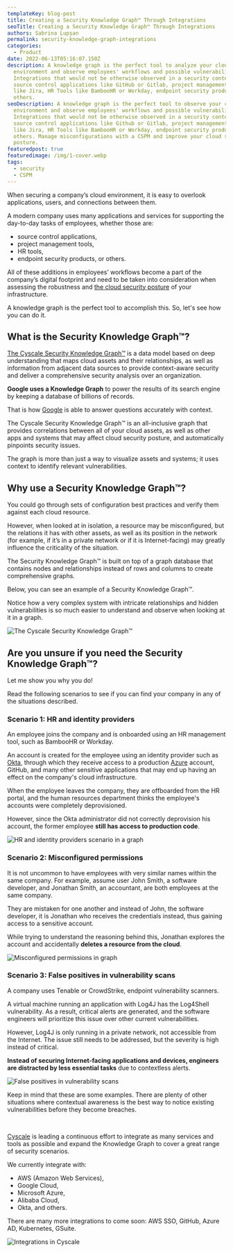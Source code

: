 ```yaml
---
templateKey: blog-post
title: Creating a Security Knowledge Graph™ Through Integrations
seoTitle: Creating a Security Knowledge Graph™ Through Integrations
authors: Sabrina Lupșan
permalink: security-knowledge-graph-integrations
categories:
  - Product
date: 2022-06-13T05:16:07.150Z
description: A knowledge graph is the perfect tool to analyze your cloud
  environment and observe employees' workflows and possible vulnerabilities.
  Integrations that would not be otherwise observed in a security context are
  source control applications like GitHub or Gitlab, project management tools
  like Jira, HR Tools like BambooHR or Workday, endpoint security products, and
  others.
seoDescription: A knowledge graph is the perfect tool to observe your cloud
  environment and observe employees' workflows and possible vulnerabilities.
  Integrations that would not be otherwise observed in a security context are
  source control applications like Github or Gitlab, project management tools
  like Jira, HR Tools like BambooHR or Workday, endpoint security products, and
  others. Manage misconfigurations with a CSPM and improve your cloud security
  posture.
featuredpost: true
featuredimage: /img/1-cover.webp
tags:
  - security
  - CSPM
---
```

<!--StartFragment-->

When securing a company’s cloud environment, it is easy to overlook applications, users, and connections between them. 

A modern company uses many applications and services for supporting the day-to-day tasks of employees, whether those are: 

* source control applications, 
* project management tools, 
* HR tools, 
* endpoint security products, or others. 

All of these additions in employees’ workflows become a part of the company’s digital footprint and need to be taken into consideration when assessing the robustness and [the cloud security posture](https://cyscale.com/blog/improve-cloud-security-posture/) of your infrastructure. 

A knowledge graph is the perfect tool to accomplish this. So, let's see how you can do it.

## What is the Security Knowledge Graph™? 

[The Cyscale Security Knowledge Graph™](https://cyscale.com/products/security-knowledge-graph/) is a data model based on deep understanding that maps cloud assets and their relationships, as well as information from adjacent data sources to provide context-aware security and deliver a comprehensive security analysis over an organization. 

**Google uses a Knowledge Graph** to power the results of its search engine by keeping a database of billions of records. 

That is how [Google](https://support.google.com/knowledgepanel/answer/9787176?hl=en) is able to answer questions accurately with context. 

The Cyscale Security Knowledge Graph™ is an all-inclusive graph that provides correlations between all of your cloud assets, as well as other apps and systems that may affect cloud security posture, and automatically pinpoints security issues.  

The graph is more than just a way to visualize assets and systems; it uses context to identify relevant vulnerabilities. 

## Why use a Security Knowledge Graph™? 

You could go through sets of configuration best practices and verify them against each cloud resource.  

However, when looked at in isolation, a resource may be misconfigured, but the relations it has with other assets, as well as its position in the network (for example, if it’s in a private network or if it is Internet-facing) may greatly influence the criticality of the situation. 

The Security Knowledge Graph™ is built on top of a graph database that contains nodes and relationships instead of rows and columns to create comprehensive graphs. 

Below, you can see an example of a Security Knowledge Graph™.  

Notice how a very complex system with intricate relationships and hidden vulnerabilities is so much easier to understand and observe when looking at it in a graph. 

![The Cyscale Security Knowledge Graph™](/img/2-general.webp#shadow "The Cyscale Security Knowledge Graph™")

## Are you unsure if you need the Security Knowledge Graph™? 

Let me show you why you do!  

Read the following scenarios to see if you can find your company in any of the situations described.  

### Scenario 1: HR and identity providers 

An employee joins the company and is onboarded using an HR management tool, such as BambooHR or Workday. 

An account is created for the employee using an identity provider such as [Okta](https://cyscale.com/blog/iam-okta-security-best-practices/), through which they receive access to a production [Azure](https://cyscale.com/use-cases/azure-cloud-security/) account, GitHub, and many other sensitive applications that may end up having an effect on the company's cloud infrastructure. 

When the employee leaves the company, they are offboarded from the HR portal, and the human resources department thinks the employee's accounts were completely deprovisioned.  

However, since the Okta administrator did not correctly deprovision his account, the former employee **still has access to production code**. 

![HR and identity providers scenario in a graph](/img/3-scenariu-1.webp#shadow "The Cyscale Security Knowledge Graph™")

### Scenario 2: Misconfigured permissions 

It is not uncommon to have employees with very similar names within the same company. For example, assume user John Smith, a software developer, and Jonathan Smith, an accountant, are both employees at the same company. 

They are mistaken for one another and instead of John, the software developer, it is Jonathan who receives the credentials instead, thus gaining access to a sensitive account.  

While trying to understand the reasoning behind this, Jonathan explores the account and accidentally **deletes a resource from the cloud**. 

![Misconfigured permissions in graph](/img/4-scenariu-2.webp#shadow "The Cyscale Security Knowledge Graph™")

### Scenario 3: False positives in vulnerability scans 

A company uses Tenable or CrowdStrike, endpoint vulnerability scanners.  

A virtual machine running an application with Log4J has the Log4Shell vulnerability. As a result, critical alerts are generated, and the software engineers will prioritize this issue over other current vulnerabilities. 

However, Log4J is only running in a private network, not accessible from the Internet. The issue still needs to be addressed, but the severity is high instead of critical. 

**Instead of securing Internet-facing applications and devices, engineers are distracted by less essential tasks** due to contextless alerts. 

![False positives in vulnerability scans](/img/5-scenariu-3.webp#shadow "The Cyscale Security Knowledge Graph™")

Keep in mind that these are some examples. There are plenty of other situations where contextual awareness is the best way to notice existing vulnerabilities before they become breaches. 

  

[Cyscale](https://cyscale.com/) is leading a continuous effort to integrate as many services and tools as possible and expand the Knowledge Graph to cover a great range of security scenarios. 

We currently integrate with: 

* AWS (Amazon Web Services), 
* Google Cloud, 
* Microsoft Azure, 
* Alibaba Cloud, 
* Okta, and others. 

There are many more integrations to come soon: AWS SSO, GitHub, Azure AD, Kubernetes, GSuite. 

![Integrations in Cyscale](/img/6-tabel.webp#shadow "Integrations in Cyscale")

<!--EndFragment-->
